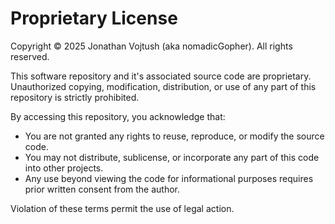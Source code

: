 # Proprietary License

Copyright © 2025 Jonathan Vojtush (aka nomadicGopher). All rights reserved.

This software repository and it's associated source code are proprietary. Unauthorized copying, modification, distribution, or use of any part of this repository is strictly prohibited.

By accessing this repository, you acknowledge that:
- You are not granted any rights to reuse, reproduce, or modify the source code.
- You may not distribute, sublicense, or incorporate any part of this code into other projects.
- Any use beyond viewing the code for informational purposes requires prior written consent from the author.

Violation of these terms permit the use of legal action.
